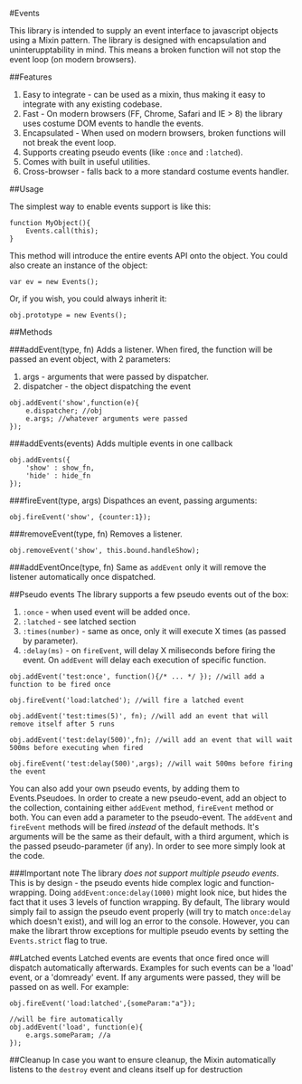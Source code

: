 #Events


This library is intended to supply an event interface to javascript objects using a Mixin pattern.
The library is designed with encapsulation and uninterupptability in mind. This means a broken function will not stop
the event loop (on modern browsers).


##Features
  1. Easy to integrate - can be used as a mixin, thus making it easy to integrate with any existing codebase.
  2. Fast - On modern browsers (FF, Chrome, Safari and IE > 8) the library uses costume DOM events to handle the events.
  3. Encapsulated - When used on modern browsers, broken functions will not break the event loop.
  4. Supports creating pseudo events (like `:once` and `:latched`).
  5. Comes with built in useful utilities.
  6. Cross-browser - falls back to a more standard costume events handler.

##Usage

The simplest way to enable events support is like this:


    function MyObject(){
        Events.call(this);
    }


This method will introduce the entire events API onto the object.
You could also create an instance of the object:


    var ev = new Events();


Or, if you wish, you could always inherit it:


    obj.prototype = new Events();


##Methods

###addEvent(type, fn)
Adds a listener. When fired, the function will be passed an event object, with 2 parameters:
  1. args - arguments that were passed by dispatcher.
  2. dispatcher - the object dispatching the event


    obj.addEvent('show',function(e){
        e.dispatcher; //obj
        e.args; //whatever arguments were passed
    });

###addEvents(events)
Adds multiple events in one callback

    obj.addEvents({
        'show' : show_fn,
        'hide' : hide_fn
    });

###fireEvent(type, args)
Dispathces an event, passing arguments:

    obj.fireEvent('show', {counter:1});

###removeEvent(type, fn)
Removes a listener.

    obj.removeEvent('show', this.bound.handleShow);

###addEventOnce(type, fn)
Same as `addEvent` only it will remove the listener automatically once dispatched.

##Pseudo events
The library supports a few pseudo events out of the box:

  1. `:once` - when used event will be added once.
  2. `:latched` - see latched section
  3. `:times(number)` - same as once, only it will execute X times (as passed by parameter).
  4. `:delay(ms)` - on `fireEvent`, will delay X miliseconds before firing the event. On `addEvent` will delay each execution of specific function.


    obj.addEvent('test:once', function(){/* ... */ }); //will add a function to be fired once

    obj.fireEvent('load:latched'); //will fire a latched event

    obj.addEvent('test:times(5)', fn); //will add an event that will remove itself after 5 runs

    obj.addEvent('test:delay(500)',fn); //will add an event that will wait 500ms before executing when fired

    obj.fireEvent('test:delay(500)',args); //will wait 500ms before firing the event


You can also add your own pseudo events, by adding them to Events.Pseudoes.
In order to create a new pseudo-event, add an object to the collection, containing either `addEvent` method, `fireEvent` method or both.
You can even add a parameter to the pseudo-event.
The `addEvent` and `fireEvent` methods will be fired *instead* of the default methods. It's arguments will be the same as their default, with a third argument, which is the passed pseudo-parameter (if any).
In order to see more simply look at the code.


###Important note
The library *does not support multiple pseudo events*. This is by design - the pseudo events hide complex logic and function-wrapping.
Doing `addEvent:once:delay(1000)` might look nice, but hides the fact that it uses 3 levels of function wrapping.
By default, The library would simply fail to assign the pseudo event properly (will try to match `once:delay` which doesn't exist), and will log an error to the console.
However, you can make the librart throw exceptions for multiple pseudo events by setting the `Events.strict` flag to true.

##Latched events
Latched events are events that once fired once will dispatch automatically afterwards. Examples for such events can be
a 'load' event, or a 'domready' event. If any arguments were passed, they will be passed on as well. For example:

    obj.fireEvent('load:latched',{someParam:"a"});

    //will be fire automatically
    obj.addEvent('load', function(e){
        e.args.someParam; //a
    });


##Cleanup
In case you want to ensure cleanup, the Mixin automatically listens to the `destroy` event and cleans itself up for destruction
